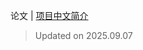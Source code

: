 论文 | [项目中文简介](https://github.com/LJoson/arXiv_daily/blob/main/README_zh-CN.md)

> Updated on 2025.09.07

